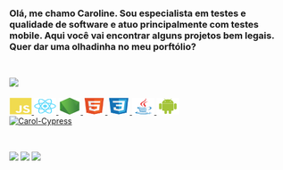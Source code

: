 ### Olá, me chamo Caroline. Sou especialista em testes e qualidade de software e atuo principalmente com testes mobile. Aqui você vai encontrar alguns projetos bem legais. Quer dar uma olhadinha no meu porftólio?
##
<br>
<div>
  <a href="https://github.com/gcarolinealves">
  <img height="180em" src="https://github-readme-stats.vercel.app/api/top-langs/?username=gcarolinealves&layout=compact&langs_count=4&theme=buefy"/>
</div>

<div style="display: inline_block"><br>
  <img alt="Carol-Js" height="30" width="40" src="https://raw.githubusercontent.com/devicons/devicon/master/icons/javascript/javascript-plain.svg">
  <img  alt="Carol-React" height="30" width="40" src="https://raw.githubusercontent.com/devicons/devicon/master/icons/react/react-original.svg">
  <img alt="Carol-Csharp" height="30" width="40" src="https://raw.githubusercontent.com/devicons/devicon/master/icons/nodejs/nodejs-original.svg">
  <img  alt="Carol-HTML" height="30" width="40" src="https://raw.githubusercontent.com/devicons/devicon/master/icons/html5/html5-original.svg">
  <img alt="Carol-CSS" height="30" width="40" src="https://raw.githubusercontent.com/devicons/devicon/master/icons/css3/css3-original.svg">
  <img alt="Carol-Java" height="30" width="40" src="https://raw.githubusercontent.com/devicons/devicon/master/icons/java/java-original.svg">
  <img alt="Carol-Android" height="30" width="40" src="https://raw.githubusercontent.com/devicons/devicon/master/icons/android/android-original.svg"><br>
  <img alt="Carol-Cypress" height="30" width="40"src="https://cdn.jsdelivr.net/gh/devicons/devicon@latest/icons/cypressio/cypressio-original.svg"/>
</div>

##
<div><br>
  <a href="https://instagram.com/icarolinealves" target="_blank"><img src="https://img.shields.io/badge/-Instagram-%23E4405F?style=for-the-badge&logo=instagram&logoColor=white" target="_blank"></a>
  <a href =  "mailto:contatorafaballerini@gmail.com"><img src="https://img.shields.io/badge/-Gmail-%23333?style=for-the-badge&logo=gmail&logoColor=white" target="_blank"></a>
  <a href="https://www.linkedin.com/in/carolinesalves" target="_blank"><img src="https://img.shields.io/badge/-LinkedIn-%230077B5?style=for-the-badge&logo=linkedin&logoColor=white" target="_blank"></a><br>  
</div>
